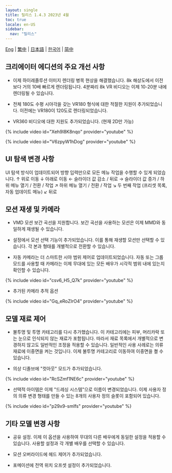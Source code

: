 ```yaml
---
layout: single
title: 릴리스 1.4.3 2023년 4월
toc: true
locale: en-US
sidebar:
  nav: "릴리스"
---
```

[Eng](/dancexr/releases/1.4.3) | [繁中](/tw/dancexr/releases/1.4.3) | [日本語](/jp/dancexr/releases/1.4.3) | [한국어](/kr/dancexr/releases/1.4.3) | [简中](/zh/dancexr/releases/1.4.3)


## 크리에이터 에디션의 주요 개선 사항

* 이제 하이레졸루션 이미지 렌더링 병목 현상을 해결했습니다. 8k 해상도에서 이전보다 거의 10배 빠르게 렌더링됩니다. 4분짜리 8k VR 비디오는 이제 10-20분 내에 렌더링될 수 있습니다.

* 전체 180도 수평 시야각을 갖는 VR180 형식에 대한 적절한 지원이 추가되었습니다. 이전에는 VR180이 120도로 렌더링되었습니다.

* VR360 비디오에 대한 지원도 추가되었습니다. (현재 2D만 가능)

{% include video id="Xeh9l8K8nqo" provider="youtube" %}

{% include video id="V6zpyW1hDog" provider="youtube" %}


## UI 탐색 변경 사항

UI 탐색 방식이 업데이트되어 방향 입력만으로 모든 메뉴 작업을 수행할 수 있게 되었습니다.
 ↑ 위로 이동
 ↓ 아래로 이동
 ← 슬라이더 값 감소 / 뒤로
 → 슬라이더 값 증가 / 하위 메뉴 열기 / 전환 / 작업
 ↗ 하위 메뉴 열기 / 전환 / 작업
 ↘ 두 번째 작업 (프리셋 목록, 자동 업데이트 메뉴)
 ↙ 뒤로


## 모션 재생 및 카메라

* VMD 모션 보간 곡선을 지원합니다. 보간 곡선을 사용하는 모션은 이제 MMD와 동일하게 재생될 수 있습니다.

* 설정에서 모션 선택 기능이 추가되었습니다. 이를 통해 재생할 모션만 선택할 수 있습니다. 각 본과 형태를 개별적으로 전환할 수 있습니다.

* 자동 카메라는 더 스마트한 시야 범위 제어로 업데이트되었습니다. 자동 또는 그룹 모드를 사용할 때 카메라는 이제 무대에 있는 모든 배우가 시각적 범위 내에 있는지 확인할 수 있습니다.

{% include video id="csv6_H5_Q7k" provider="youtube" %}

* 추가된 카메라 추적 옵션

{% include video id="Gq_eRoZIrO4" provider="youtube" %}


## 모델 재료 제어

* 불투명 및 투명 카테고리를 다시 추가했습니다. 이 카테고리에는 피부, 머리카락 또는 눈으로 인식되지 않는 재료가 포함됩니다. 따라서 재료 목록에서 개별적으로 변경하지 않고도 일반적인 조정을 적용할 수 있습니다. 일반적인 사용 사례로는 의류 재료에 이중면을 켜는 것입니다. 이제 불투명 카테고리로 이동하여 이중면을 켤 수 있습니다.

* 의상 디졸브에 "컷아웃" 모드가 추가되었습니다.

{% include video id="RcSZmf1NE6c" provider="youtube" %}

* 선택적 아이템은 이제 "드레싱 시스템"으로 이름이 변경되었습니다. 이제 사용자 정의 의류 변경 형태를 만들 수 있는 8개의 사용자 정의 슬롯이 포함되어 있습니다.

{% include video id="p29x9-smIfs" provider="youtube" %}


## 기타 모델 변경 사항

* 공유 설정. 이제 이 옵션을 사용하여 무대의 다른 배우에게 동일한 설정을 적용할 수 있습니다. 사용할 설정과 각 개별 배우를 선택할 수 있습니다.

* 모션 오버라이드에 헤드 제어가 추가되었습니다.

* 포메이션에 전역 위치 오프셋 설정이 추가되었습니다.
